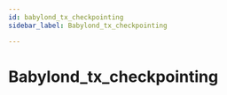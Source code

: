 ```yaml
---
id: babylond_tx_checkpointing
sidebar_label: Babylond_tx_checkpointing

---
```


# Babylond_tx_checkpointing